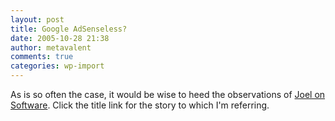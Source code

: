 ```yaml
---
layout: post
title: Google AdSenseless?
date: 2005-10-28 21:38
author: metavalent
comments: true
categories: wp-import
---
```

As is so often the case, it would be wise to heed the observations of <a href="http://www.joelonsoftware.com/">Joel on Software</a>.  Click the title link for the story to which I'm referring.
